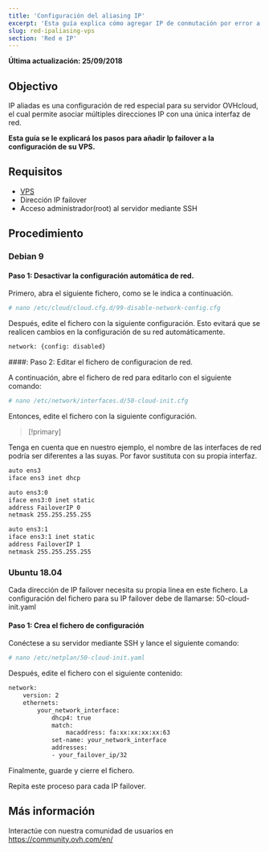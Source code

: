 ```yaml
---
title: 'Configuración del aliasing IP'
excerpt: 'Esta guía explica cómo agregar IP de conmutación por error a su configuración'
slug: red-ipaliasing-vps
section: 'Red e IP'
---
```


**Última actualización: 25/09/2018**


## Objectivo

IP aliadas es una configuración de red especial para su servidor OVHcloud, el cual permite asociar múltiples direcciones IP con una única interfaz de red.

**Esta guía se le explicará los pasos para añadir Ip failover a la configuración de su VPS.**

## Requisitos

* [VPS](https://ovhcloud.com/es/vps/)
* Dirección IP failover
* Acceso administrador(root) al servidor mediante SSH

## Procedimiento

### Debian 9

#### Paso 1: Desactivar la configuración automática de red.

Primero, abra el siguiente fichero, como se le indica a continuación.

```sh
# nano /etc/cloud/cloud.cfg.d/99-disable-network-config.cfg
```

Después, edite el fichero con la siguiente configuración. Esto evitará que se realicen cambios en la configuración de su red automáticamente.

```sh
network: {config: disabled}
```
####: Paso 2: Editar el fichero de configuracion de red.

A continuación, abre el fichero de red para editarlo con el siguiente comando:

```sh
# nano /etc/network/interfaces.d/50-cloud-init.cfg
```

Entonces, edite el fichero con la siguiente configuración.

> [!primary]
>
Tenga en cuenta que en nuestro ejemplo, el nombre de las interfaces de red podría ser diferentes a las suyas. Por favor sustituta con su propia interfaz.
>

```sh
auto ens3
iface ens3 inet dhcp

auto ens3:0
iface ens3:0 inet static
address FailoverIP 0
netmask 255.255.255.255

auto ens3:1
iface ens3:1 inet static
address FailoverIP 1
netmask 255.255.255.255
```

### Ubuntu 18.04

Cada dirección de IP failover necesita su propia linea en este fichero. La configuración del fichero para su IP failover debe de llamarse: 50-cloud-init.yaml

#### Paso 1: Crea el fichero de configuración

Conéctese a su servidor mediante SSH y lance el siguiente comando:

```sh
# nano /etc/netplan/50-cloud-init.yaml
```

Después, edite el fichero con el siguiente contenido:

```sh
network:
    version: 2
    ethernets:
        your_network_interface:
            dhcp4: true
            match:
                macaddress: fa:xx:xx:xx:xx:63
            set-name: your_network_interface
            addresses:
            - your_failover_ip/32
```

Finalmente, guarde y cierre el fichero.

Repita este proceso para cada IP failover.

## Más información

Interactúe con nuestra comunidad de usuarios en <https://community.ovh.com/en/>
